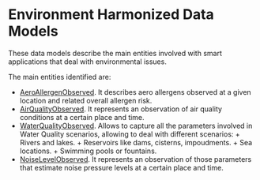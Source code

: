 # Environment Harmonized Data Models

These data models describe the main entities involved with smart applications
that deal with environmental issues.

The main entities identified are:

- [AeroAllergenObserved](../AeroAllergenObserved/doc/spec.md). It describes
    aero allergens observed at a given location and related overall allergen
    risk.
- [AirQualityObserved](../AirQualityObserved/doc/spec.md). It represents an
    observation of air quality conditions at a certain place and time.
- [WaterQualityObserved](../WaterQualityObserved/doc/spec.md). Allows to
    capture all the parameters involved in Water Quality scenarios, allowing to
    deal with different scenarios: + Rivers and lakes. + Reservoirs like dams,
    cisterns, impoudments. + Sea locations. + Swimming pools or fountains.
- [NoiseLevelObserved](../NoiseLevelObserved/doc/spec.md). It represents an
    observation of those parameters that estimate noise pressure levels at a
    certain place and time.
